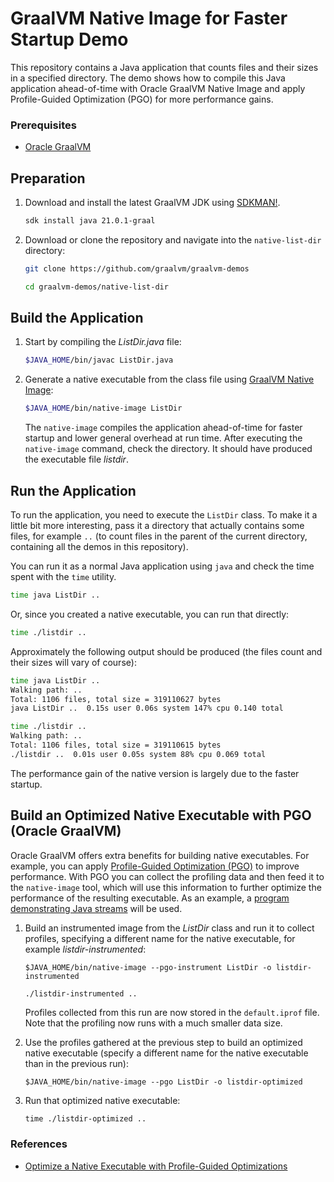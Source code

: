 # GraalVM Native Image for Faster Startup Demo

This repository contains a Java application that counts files and their sizes in a specified directory.
The demo shows how to compile this Java application ahead-of-time with Oracle GraalVM Native Image and apply Profile-Guided Optimization (PGO) for more performance gains.

### Prerequisites
* [Oracle GraalVM](http://graalvm.org)

## Preparation

1. Download and install the latest GraalVM JDK using [SDKMAN!](https://sdkman.io/).
    ```bash
    sdk install java 21.0.1-graal
    ```

2. Download or clone the repository and navigate into the `native-list-dir` directory:
    ```bash
    git clone https://github.com/graalvm/graalvm-demos
    ```
    ```bash
    cd graalvm-demos/native-list-dir
    ```

## Build the Application

1. Start by compiling the _ListDir.java_ file:
    ```bash
    $JAVA_HOME/bin/javac ListDir.java
    ```

2. Generate a native executable from the class file using [GraalVM Native Image](https://www.graalvm.org/latest/reference-manual/native-image/): 
    ```bash
    $JAVA_HOME/bin/native-image ListDir
    ```
    
    The `native-image` compiles the application ahead-of-time for faster startup and lower general overhead at run time.
    After executing the `native-image` command, check the directory. It should have produced the executable file _listdir_.

## Run the Application

To run the application, you need to execute the `ListDir` class. 
To make it a little bit more interesting, pass it a directory that actually contains some files, for example `..` (to count files in the parent of the current directory, containing all the demos in this repository).

You can run it as a normal Java application using `java` and check the time spent with the `time` utility. 
```bash
time java ListDir ..
```

Or, since you created a native executable, you can run that directly:
```bash
time ./listdir ..
```

Approximately the following output should be produced (the files count and their sizes will vary of course):

```bash
time java ListDir ..
Walking path: ..
Total: 1106 files, total size = 319110627 bytes
java ListDir ..  0.15s user 0.06s system 147% cpu 0.140 total
```

```bash
time ./listdir ..
Walking path: ..
Total: 1106 files, total size = 319110615 bytes
./listdir ..  0.01s user 0.05s system 88% cpu 0.069 total
```

The performance gain of the native version is largely due to the faster startup.

## Build an Optimized Native Executable with PGO (Oracle GraalVM)

Oracle GraalVM offers extra benefits for building native executables. 
For example, you can apply [Profile-Guided Optimization (PGO)](https://en.wikipedia.org/wiki/Profile-guided_optimization) to improve performance. 
With PGO you can collect the profiling data and then feed it to the `native-image` tool, which will use this information to further optimize the performance of the resulting executable. As an example, a [program demonstrating Java streams](https://github.com/graalvm/graalvm-demos/blob/master/scala-examples/streams/Streams.java) will be used.

1. Build an instrumented image from the _ListDir_ class and run it to collect profiles, specifying a different name for the native executable, for example _listdir-instrumented_:

    ```shell
    $JAVA_HOME/bin/native-image --pgo-instrument ListDir -o listdir-instrumented
    ```
    ```bash
    ./listdir-instrumented ..
    ```
    Profiles collected from this run are now stored in the `default.iprof` file. 
    Note that the profiling now runs with a much smaller data size.

3. Use the profiles gathered at the previous step to build an optimized native executable (specify a different name for the native executable than in the previous run):
    ```shell
    $JAVA_HOME/bin/native-image --pgo ListDir -o listdir-optimized
    ```

4. Run that optimized native executable:
    ```shell
    time ./listdir-optimized ..
    ```

### References

- [Optimize a Native Executable with Profile-Guided Optimizations](https://www.graalvm.org/latest/reference-manual/native-image/guides/optimize-native-executable-with-pgo/)
